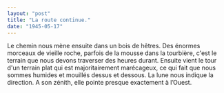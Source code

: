 ```yaml
---
layout: "post"
title: "La route continue."
date: "1945-05-17"
---
```


Le chemin nous mène ensuite dans un bois de hêtres. Des énormes morceaux de vieille roche, parfois de la mousse dans la tourbière, c'est le terrain que nous devons traverser des heures durant. Ensuite vient le tour d'un terrain plat qui est majoritairement marécageux, ce qui fait que nous sommes humides et mouillés dessus et dessous. La lune nous indique la direction. A son zénith, elle pointe presque exactement à l’Ouest.


<div class="histoire"></div>

<div class="commentaire"></div>